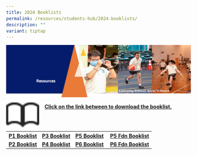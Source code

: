 ```yaml
---
title: 2024 Booklists
permalink: /resources/students-hub/2024-booklists/
description: ""
variant: tiptap
---
```

<img src="/images/Resourcesheader2.png">

<img src="/images/Bookicon.png" style="width:90px;height:90px;margin-right:15px;" align="left"> 
<p><u><b>Click on the link between to download the booklist.</b></u></p>
<table>
<tbody>
<tr>
<th><a href="/files/P1%20BOOKLIST.pdf" target="_blank" rel="noopener">P1 Booklist</a></th>
<th><a href="/files/P3%20BOOKLIST.pdf" target="_blank" rel="noopener">P3 Booklist</a></th>
<th><a href="/files/P5%20BOOKLIST.pdf" target="_blank" rel="noopener">P5 Booklist</a></th>
<td>&nbsp;<strong><a href="/files/P5%20FDN%20BOOKLIST.pdf" target="_blank" rel="noopener">P5 Fdn Booklist</a></strong></td>
</tr>
<tr>
<td><strong><a href="/files/P2%20BOOKLIST.pdf" target="_blank" rel="noopener">P2 Booklist</a><br></strong></td>
<td><strong><a href="/files/P4%20BOOKLIST.pdf" target="_blank" rel="noopener">P4 Booklist</a></strong></td>
<td><strong><a href="/files/P6%20BOOKLIST.pdf" target="_blank" rel="noopener">P6 Booklist</a><br></strong></td>
<td><strong>&nbsp;<a href="/files/P6%20FDN%20BOOKLIST.pdf" target="_blank" rel="noopener">P6 Fdn Booklist</a></strong></td>
</tr>
</tbody>
</table>